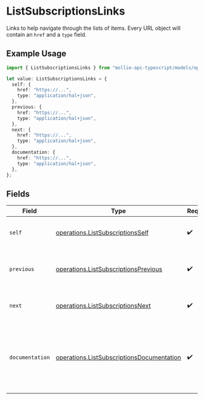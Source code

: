 # ListSubscriptionsLinks

Links to help navigate through the lists of items. Every URL object will contain an `href` and a `type` field.

## Example Usage

```typescript
import { ListSubscriptionsLinks } from "mollie-api-typescript/models/operations";

let value: ListSubscriptionsLinks = {
  self: {
    href: "https://...",
    type: "application/hal+json",
  },
  previous: {
    href: "https://...",
    type: "application/hal+json",
  },
  next: {
    href: "https://...",
    type: "application/hal+json",
  },
  documentation: {
    href: "https://...",
    type: "application/hal+json",
  },
};
```

## Fields

| Field                                                                                                  | Type                                                                                                   | Required                                                                                               | Description                                                                                            |
| ------------------------------------------------------------------------------------------------------ | ------------------------------------------------------------------------------------------------------ | ------------------------------------------------------------------------------------------------------ | ------------------------------------------------------------------------------------------------------ |
| `self`                                                                                                 | [operations.ListSubscriptionsSelf](../../models/operations/listsubscriptionsself.md)                   | :heavy_check_mark:                                                                                     | The URL to the current set of items.                                                                   |
| `previous`                                                                                             | [operations.ListSubscriptionsPrevious](../../models/operations/listsubscriptionsprevious.md)           | :heavy_check_mark:                                                                                     | The previous set of items, if available.                                                               |
| `next`                                                                                                 | [operations.ListSubscriptionsNext](../../models/operations/listsubscriptionsnext.md)                   | :heavy_check_mark:                                                                                     | The next set of items, if available.                                                                   |
| `documentation`                                                                                        | [operations.ListSubscriptionsDocumentation](../../models/operations/listsubscriptionsdocumentation.md) | :heavy_check_mark:                                                                                     | In v2 endpoints, URLs are commonly represented as objects with an `href` and `type` field.             |